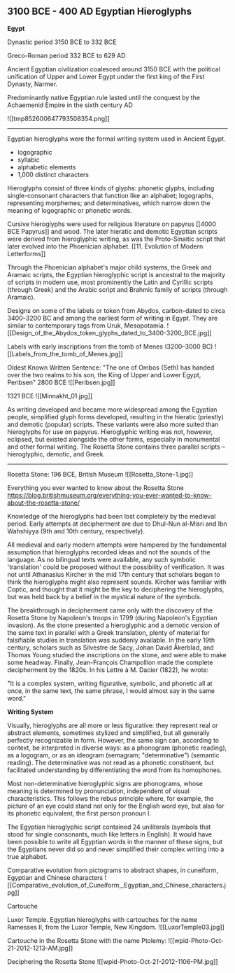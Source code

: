 ## 3100 BCE - 400 AD Egyptian Hieroglyphs

**Egypt**

Dynastic period
3150 BCE to 332 BCE

Greco-Roman period
332 BCE to 629 AD

Ancient Egyptian civilization coalesced around 3150 BCE with the political unification of Upper and Lower Egypt under the first king of the First Dynasty, Narmer. 

Predominantly native Egyptian rule lasted until the conquest by the Achaemenid Empire in the sixth century AD

![[tmp852600647793508354.png]]

<hr>

Egyptian hieroglyphs were the formal writing system used in Ancient Egypt. 

- logographic
- syllabic
- alphabetic elements
- 1,000 distinct characters

Hieroglyphs consist of three kinds of glyphs: phonetic glyphs, including single-consonant characters that function like an alphabet; logographs, representing morphemes; and determinatives, which narrow down the meaning of logographic or phonetic words.

Cursive hieroglyphs were used for religious literature on papyrus [[4000 BCE Papyrus]] and wood. The later hieratic and demotic Egyptian scripts were derived from hieroglyphic writing, as was the Proto-Sinaitic script that later evolved into the Phoenician alphabet. [[11. Evolution of Modern Letterforms]]

Through the Phoenician alphabet's major child systems, the Greek and Aramaic scripts, the Egyptian hieroglyphic script is ancestral to the majority of scripts in modern use, most prominently the Latin and Cyrillic scripts (through Greek) and the Arabic script and Brahmic family of scripts (through Aramaic).

Designs on some of the labels or token from Abydos, carbon-dated to circa 3400–3200 BC and among the earliest form of writing in Egypt. They are similar to contemporary tags from Uruk, Mesopotamia.
![[Design_of_the_Abydos_token_glyphs_dated_to_3400-3200_BCE.jpg]]

Labels with early inscriptions from the tomb of Menes (3200–3000 BC)
![[Labels_from_the_tomb_of_Menes.jpg]]


Oldest Known Written Sentence:
"The one of Ombos (Seth) has handed over the two realms to his son, the King of Upper and Lower Egypt, Peribsen" 2800 BCE
![[Peribsen.jpg]]

1321 BCE
![[Minnakht_01.jpg]]


As writing developed and became more widespread among the Egyptian people, simplified glyph forms developed, resulting in the hieratic (priestly) and demotic (popular) scripts. These variants were also more suited than hieroglyphs for use on papyrus. Hieroglyphic writing was not, however, eclipsed, but existed alongside the other forms, especially in monumental and other formal writing. The Rosetta Stone contains three parallel scripts – hieroglyphic, demotic, and Greek.

<hr>

Rosetta Stone: 196 BCE, British Museum
![[Rosetta_Stone-1.jpg]]

Everything you ever wanted to know about the Rosetta Stone
https://blog.britishmuseum.org/everything-you-ever-wanted-to-know-about-the-rosetta-stone/

Knowledge of the hieroglyphs had been lost completely by the medieval period. Early attempts at decipherment are due to Dhul-Nun al-Misri and Ibn Wahshiyya (9th and 10th century, respectively).

All medieval and early modern attempts were hampered by the fundamental assumption that hieroglyphs recorded ideas and not the sounds of the language. As no bilingual texts were available, any such symbolic 'translation' could be proposed without the possibility of verification. It was not until Athanasius Kircher in the mid 17th century that scholars began to think the hieroglyphs might also represent sounds. Kircher was familiar with Coptic, and thought that it might be the key to deciphering the hieroglyphs, but was held back by a belief in the mystical nature of the symbols.

The breakthrough in decipherment came only with the discovery of the Rosetta Stone by Napoleon's troops in 1799 (during Napoleon's Egyptian invasion). As the stone presented a hieroglyphic and a demotic version of the same text in parallel with a Greek translation, plenty of material for falsifiable studies in translation was suddenly available. In the early 19th century, scholars such as Silvestre de Sacy, Johan David Åkerblad, and Thomas Young studied the inscriptions on the stone, and were able to make some headway. Finally, Jean-François Champollion made the complete decipherment by the 1820s. In his Lettre à M. Dacier (1822), he wrote:

"It is a complex system, writing figurative, symbolic, and phonetic all at once, in the same text, the same phrase, I would almost say in the same word."

**Writing System**

Visually, hieroglyphs are all more or less figurative: they represent real or abstract elements, sometimes stylized and simplified, but all generally perfectly recognizable in form. However, the same sign can, according to context, be interpreted in diverse ways: as a phonogram (phonetic reading), as a logogram, or as an ideogram (semagram; "determinative") (semantic reading). The determinative was not read as a phonetic constituent, but facilitated understanding by differentiating the word from its homophones.

Most non-determinative hieroglyphic signs are phonograms, whose meaning is determined by pronunciation, independent of visual characteristics. This follows the rebus principle where, for example, the picture of an eye could stand not only for the English word eye, but also for its phonetic equivalent, the first person pronoun I.

The Egyptian hieroglyphic script contained 24 uniliterals (symbols that stood for single consonants, much like letters in English). It would have been possible to write all Egyptian words in the manner of these signs, but the Egyptians never did so and never simplified their complex writing into a true alphabet.

Comparative evolution from pictograms to abstract shapes, in cuneiform, Egyptian and Chinese characters
![[Comparative_evolution_of_Cuneiform,_Egyptian_and_Chinese_characters.jpg]]

Cartouche

Luxor Temple. Egyptian hieroglyphs with cartouches for the name Ramesses II, from the Luxor Temple, New Kingdom.
![[LuxorTemple03.jpg]]

Cartouche in the Rosetta Stone with the name Ptolemy:
![[wpid-Photo-Oct-21-2012-1213-AM.jpg]]

Deciphering the Rosetta Stone
![[wpid-Photo-Oct-21-2012-1106-PM.jpg]]